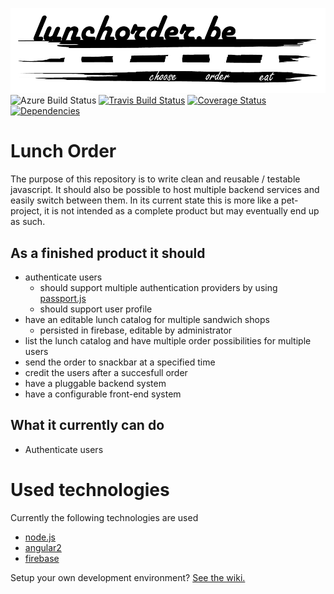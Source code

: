 [![lunchorder.be](src/logos/png/lunchorder-white-md-925x250.png?raw=true)](http://www.lunchorder.be)
![Azure Build Status][azure-build-status] [![Travis Build Status](https://travis-ci.org/jvanderbiest/lunchorder.svg?branch=master)](https://travis-ci.org/jvanderbiest/lunchorder) [![Coverage Status](https://coveralls.io/repos/github/jvanderbiest/lunchorder/badge.svg?branch=master)](https://coveralls.io/github/jvanderbiest/lunchorder?branch=master) [![Dependencies](https://david-dm.org/jvanderbiest/lunchorder.svg)](https://david-dm.org/jvanderbiest/lunchorder)

# Lunch Order
The purpose of this repository is to write clean and reusable / testable javascript. It should also be possible to host multiple backend services and easily switch between them.
In its current state this is more like a pet-project, it is not intended as a complete product but may eventually end up as such.

## As a finished product it should
- authenticate users
	- should support multiple authentication providers by using [passport.js]
	- should support user profile
- have an editable lunch catalog for multiple sandwich shops
	- persisted in firebase, editable by administrator
- list the lunch catalog and have multiple order possibilities for multiple users
- send the order to snackbar at a specified time
- credit the users after a succesfull order
- have a pluggable backend system
- have a configurable front-end system

## What it currently can do
- Authenticate users

# Used technologies
Currently the following technologies are used 
- [node.js]
- [angular2]
- [firebase]

Setup your own development environment? [See the wiki.](https://github.com/jvanderbiest/lunchorder/wiki/Developer-Guide)

   [angular2]: <https://github.com/angular/angular>
   [node.js]: <https://nodejs.org/en/download/>
   [firebase]: <http://www.firebase.com>
   [passport.js]: <http://passportjs.org/>
   [azure-build-status]: https://vanderbiest.visualstudio.com/_apis/public/build/definitions/e3edf0fd-275f-44f0-9169-5cb245cc4bfa/3/badge "Azure Build Status"   
